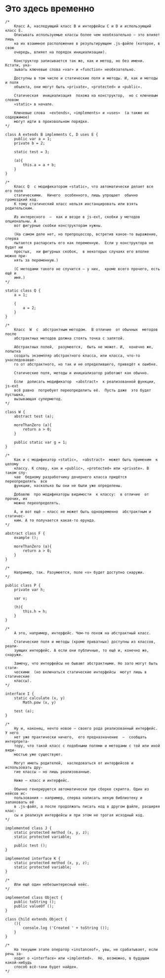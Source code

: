 # Это здесь временно

	/*
		Класс A, наследующий класс B и интерфейсы C и D и использующий класс E.
		Описывать используемые классы более чем необязательно — это влияет лишь
		на их взаимное расположение в результирующем .js-файле (которое, в свою 
		очередь, влияет на порядок инициализации).
		
		Конструктор записывается так же, как и метод, но без имени. Кстати, ука-
		зывать ключевые слова «var» и «function» необязательно.
		
		Доступны в том числе и статические поля и методы. И, как и методы и поля 
		объекта, они могут быть «private», «protected» и «public».

		Статическая  инициализация  похожа на конструктор,  но с ключевым словом
		«static» в начале.

		Ключевые слова  «extends», «implements» и «uses»  (а также их содержимое)
		могут идти в произвольном порядке.
	*/

	class A extends B implements C, D uses E {
		public var a = 1;
		private b = 2;

		static test = 3;

		(a){
			this.a = a + b;
		}
	}

	/*
		Класс Q  с модификатором «static», что автоматически делает все его поля
		статическими.  Ничего  особенного, лишь упрощает  обычно громоздкий код. 
		К тому статический класс нельзя инстанцировать или взять родительским.

		Из интересного  —  как и везде в js-ext, скобки у методов опциональны. А
		вот фигурные скобки конструкторам нужны.

		(На самом деле нет, но препроцессор, встретив какое-то выражение, сперва
		пытается распарсить его как переменную.  Если у конструктора не будет ни
		простых,  ни фигурных скобок,  в некоторых случаях его вполне можно при-
		нять за переменную.)

		(С методами такого не случится — у них,  кроме всего прочего, есть ещё и
		имя.)
	*/

	static class Q {
		a = 1;

		{
			a = 2;
		}
	}

	/*
		Класс  W  с  абстрактным методом.  В отличие  от обычных  методов  после
		абстрактных методов должна стоять точка с запятой.

		Абстрактных полей,  разумеется,  быть не может. И,  конечно же,  попытка
		создать экземпляр абстрактного класса, или класса, что-то унаследовавше-
		го от абстрактного, но так и не определившего, приведёт к ошибке.

		Статические поля, методы и инициализатор работают как обычно.

		Если  дописать модификатор  «abstract»  к реализованной функции,  js-ext
		всё равно  потребует переопределить её.  Пусть даже  это будет пустышка,
		вызывающая суперметод.
	*/

	class W {
		abstract test (a);

		moreThanZero (a){
			return a > 0;
		}

		public static var g = 1;
	}

	/*
		Как и с модификатор «static»,  «abstract»  может быть применим  к целому
		классу. К слову, как и «public», «protected» или «private». В таком слу-
		чае  бедному разработчику дочернего класса придётся  переопределять  все
		функции, насколько бы они не были уже определены.

		Добавлю  про модификаторы видимости  к классу:  в отличие  от прочих, их
		можно переопределять.

		А, и вот ещё — класс не может быть одновременно  абстрактным и статичес-
		ким. А то получается какая-то ерунда.
	*/

	abstract class F {
		example ();

		moreThanZero (a){
			return a > 0;
		}
	}

	/*
		Например, так. Разумеется, поле «v» будет доступно снаружи.
	*/

	public class P {
		private var h;

		var v;

		(h){
			this.h = h;
		}
	}

	/*
		А это, например, интерфейс. Чем-то похож на абстрактный класс.

		Статические поля и методы (кроме приватных) доступны из классов,  реали-
		зующих интерфейс. А если они публичные, то ещё и, конечно же, снаружи.

		Замечу, что интерфейсы не бывают абстрактными. Но зато могут быть стати-
		ческими  (но включаться статические интерфейсы  могут лишь в статические 
		классы).
	*/

	interface I {
		static calculate (x, y)
			Math.pow (x, y)

		test (a);
	}

	/*
		Ну и, наконец, нечто новое — своего рода реализованный интерфейс. У него
		нет уже практически ничего,  его предназначение  —  сообщать интерпрета-
		тору, что такой класс с подобными полями и методами с той или иной види-
		мостью уже существуют.

		Могут иметь родителей,  наследоваться от интерфейсов и использовать дру-
		гие классы — но лишь реализованные.

		Ниже — класс и интерфейс.

		Обычно генерируются автоматически при сборке скрипта. Один из кейсов ис-
		пользования — например, сперва написать некую библиотеку и запаковать её
		в .js-файл, а после продолжать писать код в другом файле, расширяя клас-
		сы и реализуя интерфейсы и при этом не трогая исходный код.
	*/

	implemented class J {
		static protected method (x, y, z);
		static protected variable;

		public test ();
	}

	implemented interface K {
		static protected method (x, y, z);
		static protected variable;
	}

	/*
		Или ещё один небезынтересный кейс.
	*/

	implemented class Object {
		public toString ();
		public valueOf ();
	}

	class Child extends Object {
		(){
			console.log ('Created ' + toString ());
		}
	}

	/*
		На текущем этапе оператор «instanceof», увы, не срабатывает, если речь за-
		ходит о «interface» или «implented».  Но, возможно, в будущем какой-нибудь 
		способ всё-таки будет найден.
	*/


